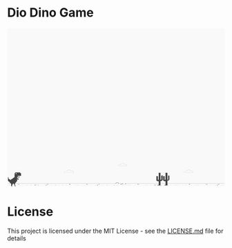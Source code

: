 # Dio Dino Game 


![screenshot](example.png?raw=true "screenshot")

# License
This project is licensed under the MIT License - see the [LICENSE.md](LICENSE.md) file for details
